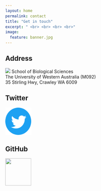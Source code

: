 ```yaml
---
layout: home
permalink: contact
title: "Get in touch"
excerpt: " <br> <br> <br> <br>"
image:
  feature: banner.jpg
---
```

<div class="tiles">
<div class="tile">
  <h2 class="post-title">Address</h2>
  <p class="post-excerpt"><img src='/images/icons/building-regular.svg' width="15px"> School of Biological Sciences<br>The University of Western Australia (M092)<br>35 Stirling Hwy, Crawley WA 6009</p>
</div><!-- /.tile -->
  
<div class="tile">
  <h2 class="post-title">Twitter</h2>
  <p class="post-excerpt"><a href="https://twitter.com/hemmi_lab" target="_blank"><img src='/images/icons/Twitter_Social_Icon_Circle_Color.svg' width="82" height="86"></a></p>
</div><!-- /.tile -->
  

<div class="tile">
  <h2 class="post-title">GitHub</h2>
  <p class="post-excerpt"><a href="https://github.com/janhemmi" target="_blank"><img src='/images/github-logo_bw.svg' width="82" height="86"></a></p>
</div><!-- /.tile -->

</div><!-- /.tiles -->
